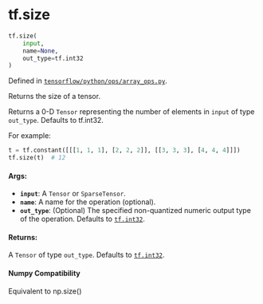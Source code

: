 <div itemscope itemtype="http://developers.google.com/ReferenceObject">
<meta itemprop="name" content="tf.size" />
<meta itemprop="path" content="Stable" />
</div>

# tf.size

``` python
tf.size(
    input,
    name=None,
    out_type=tf.int32
)
```



Defined in [`tensorflow/python/ops/array_ops.py`](/code/stable/tensorflow/python/ops/array_ops.py).

Returns the size of a tensor.

Returns a 0-D `Tensor` representing the number of elements in `input`
of type `out_type`. Defaults to tf.int32.

For example:

```python
t = tf.constant([[[1, 1, 1], [2, 2, 2]], [[3, 3, 3], [4, 4, 4]]])
tf.size(t)  # 12
```

#### Args:

* <b>`input`</b>: A `Tensor` or `SparseTensor`.
* <b>`name`</b>: A name for the operation (optional).
* <b>`out_type`</b>: (Optional) The specified non-quantized numeric output type
    of the operation. Defaults to <a href="../tf.md#int32"><code>tf.int32</code></a>.


#### Returns:

A `Tensor` of type `out_type`. Defaults to <a href="../tf.md#int32"><code>tf.int32</code></a>.



#### Numpy Compatibility
Equivalent to np.size()


